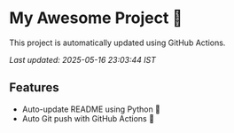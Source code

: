 # My Awesome Project 🚀

This project is automatically updated using GitHub Actions.

_Last updated: 2025-05-16 23:03:44 IST_

## Features
- Auto-update README using Python 🐍
- Auto Git push with GitHub Actions 🤖
